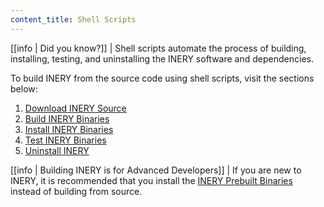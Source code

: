 ```yaml
---
content_title: Shell Scripts
---
```


[[info | Did you know?]]
| Shell scripts automate the process of building, installing, testing, and uninstalling the INERY software and dependencies.

To build INERY from the source code using shell scripts, visit the sections below:

1. [Download INERY Source](01_download-inery-source.md)
2. [Build INERY Binaries](02_build-inery-binaries.md)
3. [Install INERY Binaries](03_install-inery-binaries.md)
4. [Test INERY Binaries](04_test-inery-binaries.md)
5. [Uninstall INERY](05_uninstall-inery.md)

[[info | Building INERY is for Advanced Developers]]
| If you are new to INERY, it is recommended that you install the [INERY Prebuilt Binaries](../../00_install-prebuilt-binaries.md) instead of building from source.
